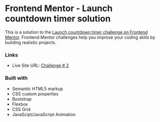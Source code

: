 # Frontend Mentor - Launch countdown timer solution

This is a solution to the [Launch countdown timer challenge on Frontend Mentor](https://www.frontendmentor.io/challenges/launch-countdown-timer-N0XkGfyz-). Frontend Mentor challenges help you improve your coding skills by building realistic projects. 

### Links

- Live Site URL: [Challenge # 2](https://challenge-3-cruz.netlify.app/)

### Built with

- Semantic HTML5 markup
- CSS custom properties
- Bootstrap
- Flexbox
- CSS Grid
- JavaScipt/JavaScript Animation
